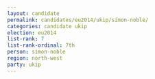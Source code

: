 ```yaml
---
layout: candidate
permalink: candidates/eu2014/ukip/simon-noble/
categories: candidate ukip
election: eu2014
list-rank: 7
list-rank-ordinal: 7th
person: simon-noble
region: north-west
party: ukip
---
```

